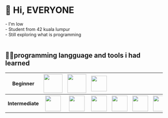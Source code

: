 <h1>👋 Hi, EVERYONE</h1>
- I'm low<br>
- Student from 42 kuala lumpur<br>
- Still exploring what is programming<br>

<br>

<h2>👨‍💻programming langguage and tools i had learned</h2>

<table>
  <tr>
    <th>Beginner</th>
    <th><img src="https://cdn.jsdelivr.net/gh/devicons/devicon/icons/html5/html5-original-wordmark.svg" height="60"></th>
    <th><img src="https://cdn.jsdelivr.net/gh/devicons/devicon/icons/css3/css3-original-wordmark.svg" height="60"></th>
    <th><img src="https://cdn.jsdelivr.net/gh/devicons/devicon/icons/javascript/javascript-original.svg" height="50"></th>
  </tr>
  <tr>
    <th>Intermediate</th>
    <th><img src="https://cdn.jsdelivr.net/gh/devicons/devicon/icons/c/c-original.svg" height="50"></th>
    <th><img src="https://cdn.jsdelivr.net/gh/devicons/devicon/icons/vscode/vscode-original.svg" height="50"></th>
    <th><img src="https://cdn.jsdelivr.net/gh/devicons/devicon/icons/linux/linux-original.svg" height="50"></th>
    <th><img src="https://cdn.jsdelivr.net/gh/devicons/devicon/icons/ubuntu/ubuntu-plain.svg" height="50"></th>
    <th><img src="https://cdn.jsdelivr.net/gh/devicons/devicon/icons/github/github-original.svg" height="50"></th>
    <th><img src="https://cdn.jsdelivr.net/gh/devicons/devicon/icons/photoshop/photoshop-line.svg" height="50"></th>          
  </tr>
</table>







